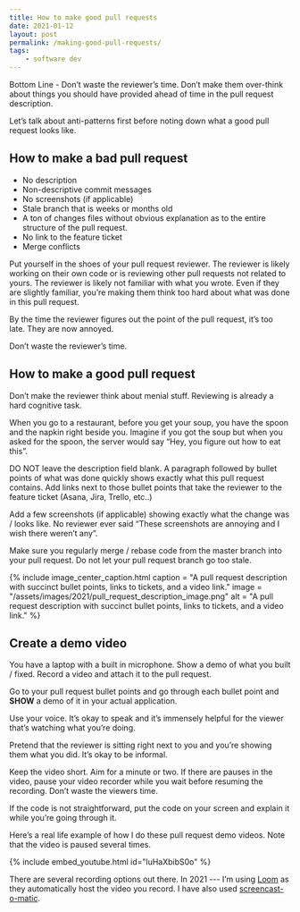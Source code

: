 ```yaml
---
title: How to make good pull requests
date: 2021-01-12
layout: post
permalink: /making-good-pull-requests/
tags: 
    - software dev
---
```


Bottom Line - Don’t waste the reviewer’s time. Don’t make them over-think about things you should have provided ahead of time in the pull request description.

Let’s talk about anti-patterns first before noting down what a good pull request looks like.

## How to make a bad pull request

-   No description
-   Non-descriptive commit messages
-   No screenshots (if applicable)
-   Stale branch that is weeks or months old
-   A ton of changes files without obvious explanation as to the entire structure of the pull request.
-   No link to the feature ticket
-   Merge conflicts

Put yourself in the shoes of your pull request reviewer. The reviewer is likely working on their own code or is reviewing other pull requests not related to yours. The reviewer is likely not familiar with what you wrote. Even if they are slightly familiar, you’re making them think too hard about what was done in this pull request.

By the time the reviewer figures out the point of the pull request, it’s too late. They are now annoyed.

Don’t waste the reviewer’s time.

## How to make a good pull request

Don’t make the reviewer think about menial stuff. Reviewing is already a hard cognitive task.

When you go to a restaurant, before you get your soup, you have the spoon and the napkin right beside you. Imagine if you got the soup but when you asked for the spoon, the server would say “Hey, you figure out how to eat this”.

DO NOT leave the description field blank. A paragraph followed by bullet points of what was done quickly shows exactly what this pull request contains. Add links next to those bullet points that take the reviewer to the feature ticket (Asana, Jira, Trello, etc..)

Add a few screenshots (if applicable) showing exactly what the change was / looks like. No reviewer ever said “These screenshots are annoying and I wish there weren’t any”.

Make sure you regularly merge / rebase code from the master branch into your pull request. Do not let your pull request branch go too stale.

{% include image_center_caption.html 
    caption = "A pull request description with succinct bullet points, links to tickets, and a video link."
    image = "/assets/images/2021/pull_request_description_image.png"
    alt = "A pull request description with succinct bullet points, links to tickets, and a video link."
%}

## Create a demo video

You have a laptop with a built in microphone. Show a demo of what you built / fixed. Record a video and attach it to the pull request.

Go to your pull request bullet points and go through each bullet point and **SHOW** a demo of it in your actual application.

Use your voice. It’s okay to speak and it’s immensely helpful for the viewer that’s watching what you’re doing.

Pretend that the reviewer is sitting right next to you and you’re showing them what you did. It’s okay to be informal.

Keep the video short. Aim for a minute or two. If there are pauses in the video, pause your video recorder while you wait before resuming the recording. Don’t waste the viewers time.

If the code is not straightforward, put the code on your screen and explain it while you’re going through it.

Here’s a real life example of how I do these pull request demo videos. Note that the video is paused several times.

{% include embed_youtube.html id="luHaXbibS0o" %}

There are several recording options out there. In 2021 --- I’m using [Loom](https://www.loom.com/) as they automatically host the video you record. I have also used [screencast-o-matic](https://screencast-o-matic.com).
